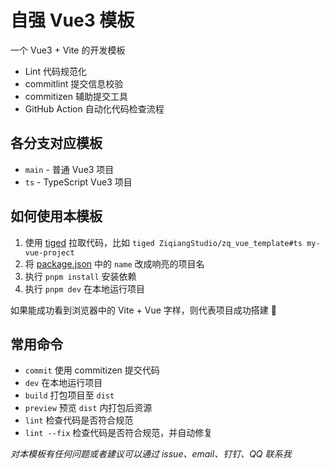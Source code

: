 # 自强 Vue3 模板

一个 Vue3 + Vite 的开发模板

- Lint 代码规范化
- commitlint 提交信息校验
- commitizen 辅助提交工具
- GitHub Action 自动化代码检查流程

## 各分支对应模板

- `main` - 普通 Vue3 项目
- `ts` - TypeScript Vue3 项目

## 如何使用本模板

1. 使用 [tiged](https://github.com/tiged/tiged) 拉取代码，比如 `tiged ZiqiangStudio/zq_vue_template#ts my-vue-project`
2. 将 [package.json](./package.json) 中的 `name` 改成响亮的项目名
3. 执行 `pnpm install` 安装依赖
4. 执行 `pnpm dev` 在本地运行项目

如果能成功看到浏览器中的 Vite + Vue 字样，则代表项目成功搭建 🎉

## 常用命令

- `commit` 使用 commitizen 提交代码
- `dev` 在本地运行项目
- `build` 打包项目至 `dist`
- `preview` 预览 `dist` 内打包后资源
- `lint` 检查代码是否符合规范
- `lint --fix` 检查代码是否符合规范，并自动修复

_对本模板有任何问题或者建议可以通过 issue、email、钉钉、QQ 联系我_

